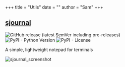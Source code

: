+++
title = "Utils"
date = ""
author = "Sam"
+++

## [sjournal](https://github.com/SamuelStuver/sjournal "Github")

![GitHub release (latest SemVer including pre-releases)](https://img.shields.io/github/v/release/SamuelStuver/sjournal?include_prereleases&logo=github)
![PyPI - Python Version](https://img.shields.io/pypi/pyversions/sjournal)
![PyPI - License](https://img.shields.io/pypi/l/sjournal)

A simple, lightweight notepad for terminals

![sjournal_screenshot](https://github.com/SamuelStuver/sjournal/blob/main/demo.png?raw=true "sjournal screenshot")
